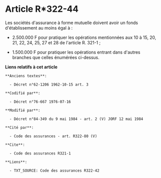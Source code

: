 # Article R*322-44

Les sociétés d'assurance à forme mutuelle doivent avoir un fonds d'établissement au moins égal à :

- 2.500.000 F pour pratiquer les opérations mentionnées aux 10 à 15, 20, 21, 22, 24, 25, 27 et 28 de l'article R. 321-1 ;

- 1.500.000 F pour pratiquer les opérations entrant dans d'autres branches que celles énumérées ci-dessus.

**Liens relatifs à cet article**

	**Anciens textes**:

	  - Décret n°62-1206 1962-10-15 art. 3

	**Codifié par**:

	  - Décret n°76-667 1976-07-16

	**Modifié par**:

	  - Décret n°84-349 du 9 mai 1984 - art. 2 (V) JORF 12 mai 1984

	**Cité par**:

	  - Code des assurances - art. R322-80 (V)

	**Cite**:

	  - Code des assurances R321-1

	**Liens**:

	  - TXT_SOURCE: Code des assurances R322-42
